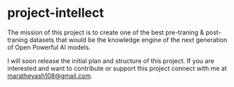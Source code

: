 # project-intellect
The mission of this project is to create one of the best pre-traning & post-traning datasets that would be the knowledge engine of the next generation of Open Powerful AI models. 

I will soon release the initial plan and structure of this project.
If you are interested and want to contribute or support this project connect with me at maratheyash108@gmail.com.
